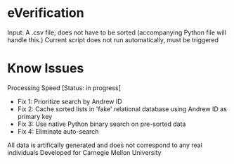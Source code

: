 # eVerification

Input: A .csv file; does not have to be sorted (accompanying Python file will handle this.) 
Current script does not run automatically, must be triggered

# Know Issues
Processing Speed [Status: in progress] 
* Fix 1: Prioritize search by Andrew ID
* Fix 2: Cache sorted lists in 'fake' relational database using Andrew ID as primary key
* Fix 3: Use native Python binary search on pre-sorted data
* Fix 4: Eliminate auto-search 

All data is artifically generated and does not correspond to any real individuals
Developed for Carnegie Mellon University